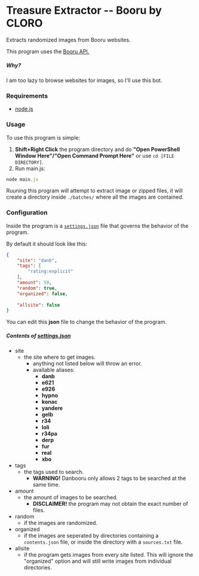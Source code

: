 # Treasure Extractor -- Booru by CLORO
Extracts randomized images from Booru websites.

This program uses the [Booru API.](https://www.npmjs.com/package/booru)

##### Why?
I am too lazy to browse websites for images, so I'll use this bot.

### Requirements
- [node.js](https://nodejs.org/en/)

### Usage
To use this program is simple:
1. **Shift+Right Click** the program directory and do **"Open PowerShell Window Here"/"Open Command Prompt Here"** or use `cd [FILE DIRECTORY]`.
2. Run main.js:
  ```js
  node main.js
  ```
  
Ruuning this program will attempt to extract image or zipped files, it will create a directory inside `./batches/` where all the images are contained.
### Configuration
Inside the program is a [`settings.json`](/settings.json) file that governs the behavior of the program.

By default it should look like this:
```json
{
	"site": "danb",
	"tags": [
		"rating:explicit"
	],
	"amount": 50,
	"random": true,
	"organized": false,
	
	"allsite": false
}
```

You can edit this **json** file to change the behavior of the program.
##### Contents of [settings.json](/settings.json)
- site
  - the site where to get images.
    - anything not listed below will throw an error.
    - available aliases:
      - **danb**
      - **e621**
      - **e926**
      - **hypno**
      - **konac**
      - **yandere**
      - **gelb**
      - **r34**
      - **loli**
      - **r34pa**
      - **derp**
      - **fur**
      - **real**
      - **xbo**
- tags
  - the tags used to search.
    - **WARNING!** Danbooru only allows 2 tags to be searched at the same time.
- amount
  - the amount of images to be searched.
    - **DISCLAIMER!** the program may not obtain the exact number of files.
- random
  - if the images are randomized.
- organized
  - if the images are seperated by directories containing a `contents.json` file, or inside the directory with a `sources.txt` file.
- allsite
  - if the program gets images from every site listed. This will ignore the "organized" option and will still write images from individual directories.
